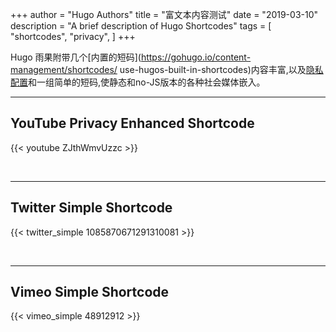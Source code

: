 +++
author = "Hugo Authors"
title = "富文本内容测试"
date = "2019-03-10"
description = "A brief description of Hugo Shortcodes"
tags = [
    "shortcodes",
    "privacy",
]
+++

Hugo 雨果附带几个[内置的短码](https://gohugo.io/content-management/shortcodes/ use-hugos-built-in-shortcodes)内容丰富,以及[隐私配置](https://gohugo.io/about/hugo-and-gdpr/)和一组简单的短码,使静态和no-JS版本的各种社会媒体嵌入。
<!--more-->
---

## YouTube Privacy Enhanced Shortcode

{{< youtube ZJthWmvUzzc >}}

<br>

---

## Twitter Simple Shortcode

{{< twitter_simple 1085870671291310081 >}}

<br>

---

## Vimeo Simple Shortcode

{{< vimeo_simple 48912912 >}}


&emsp;